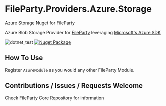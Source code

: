 # FileParty.Providers.Azure.Storage
Azure Storage Nuget for FileParty

Azure Blob Storage Provider for [FileParty](https://github.com/JankwareDotCom/FileParty) leveraging [Microsoft's Azure SDK](https://github.com/Azure/azure-sdk-for-net/tree/master/sdk/storage/Azure.Storage.Blobs)

![dotnet_test](https://github.com/JankwareDotCom/FileParty.Providers.Azure.Storage/workflows/dotnet_test/badge.svg)
[![Nuget Package](https://badgen.net/nuget/v/FileParty.Providers.Azure.Storage)](https://www.nuget.org/packages/FileParty.Providers.Azure.Storage/)

## How To Use

Register `AzureModule` as you would any other FileParty Module.

## Contributions / Issues / Requests Welcome
Check FileParty Core Repository for information
